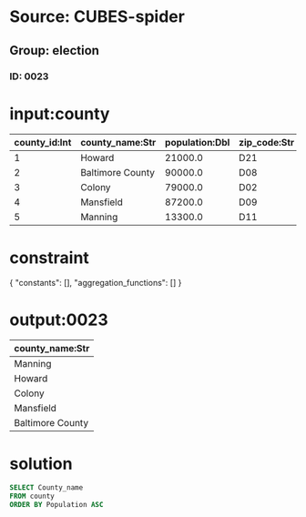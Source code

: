 # Source: CUBES-spider
## Group: election
### ID: 0023

# input:county

| county_id:Int | county_name:Str | population:Dbl | zip_code:Str |
|---|---|---|---|
| 1 | Howard | 21000.0 | D21 |
| 2 | Baltimore County | 90000.0 | D08 |
| 3 | Colony | 79000.0 | D02 |
| 4 | Mansfield | 87200.0 | D09 |
| 5 | Manning | 13300.0 | D11 |

# constraint

{
  "constants": [],
  "aggregation_functions": []
}

# output:0023

| county_name:Str |
|---|
| Manning |
| Howard |
| Colony |
| Mansfield |
| Baltimore County |

# solution

```sql
SELECT County_name
FROM county
ORDER BY Population ASC
```
